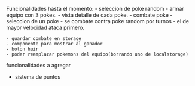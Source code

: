 Funcionalidades hasta el momento:
    - seleccion de poke random
    - armar equipo con 3 pokes.
    - vista detalle de cada poke.
    - combate poke
        - seleccion de un poke
        - se combate contra poke random por turnos
        - el de mayor velocidad ataca primero.

    - guardar combate en storage
    - componente para mostrar al ganador 
    - boton huir
    - poder reemplazar pokemons del equipo(borrando uno de localstorage)

funcionalidades a agregar
- sistema de puntos